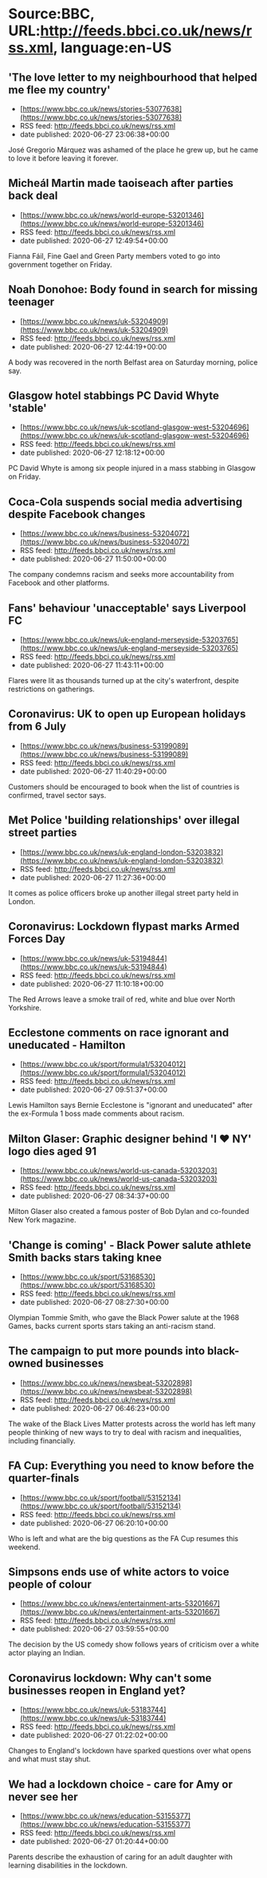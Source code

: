 # Source:BBC, URL:http://feeds.bbci.co.uk/news/rss.xml, language:en-US

## 'The love letter to my neighbourhood that helped me flee my country'
 - [https://www.bbc.co.uk/news/stories-53077638](https://www.bbc.co.uk/news/stories-53077638)
 - RSS feed: http://feeds.bbci.co.uk/news/rss.xml
 - date published: 2020-06-27 23:06:38+00:00

José Gregorio Márquez was ashamed of the place he grew up, but he came to love it before leaving it forever.

## Micheál Martin made taoiseach after parties back deal
 - [https://www.bbc.co.uk/news/world-europe-53201346](https://www.bbc.co.uk/news/world-europe-53201346)
 - RSS feed: http://feeds.bbci.co.uk/news/rss.xml
 - date published: 2020-06-27 12:49:54+00:00

Fianna Fáil, Fine Gael and Green Party members voted to go into government together on Friday.

## Noah Donohoe: Body found in search for missing teenager
 - [https://www.bbc.co.uk/news/uk-53204909](https://www.bbc.co.uk/news/uk-53204909)
 - RSS feed: http://feeds.bbci.co.uk/news/rss.xml
 - date published: 2020-06-27 12:44:19+00:00

A body was recovered in the north Belfast area on Saturday morning, police say.

## Glasgow hotel stabbings PC David Whyte 'stable'
 - [https://www.bbc.co.uk/news/uk-scotland-glasgow-west-53204696](https://www.bbc.co.uk/news/uk-scotland-glasgow-west-53204696)
 - RSS feed: http://feeds.bbci.co.uk/news/rss.xml
 - date published: 2020-06-27 12:18:12+00:00

PC David Whyte is among six people injured in a mass stabbing in Glasgow on Friday.

## Coca-Cola suspends social media advertising despite Facebook changes
 - [https://www.bbc.co.uk/news/business-53204072](https://www.bbc.co.uk/news/business-53204072)
 - RSS feed: http://feeds.bbci.co.uk/news/rss.xml
 - date published: 2020-06-27 11:50:00+00:00

The company condemns racism and seeks more accountability from Facebook and other platforms.

## Fans' behaviour 'unacceptable' says Liverpool FC
 - [https://www.bbc.co.uk/news/uk-england-merseyside-53203765](https://www.bbc.co.uk/news/uk-england-merseyside-53203765)
 - RSS feed: http://feeds.bbci.co.uk/news/rss.xml
 - date published: 2020-06-27 11:43:11+00:00

Flares were lit as thousands turned up at the city's waterfront, despite restrictions on gatherings.

## Coronavirus: UK to open up European holidays from 6 July
 - [https://www.bbc.co.uk/news/business-53199089](https://www.bbc.co.uk/news/business-53199089)
 - RSS feed: http://feeds.bbci.co.uk/news/rss.xml
 - date published: 2020-06-27 11:40:29+00:00

Customers should be encouraged to book when the list of countries is confirmed, travel sector says.

## Met Police 'building relationships' over illegal street parties
 - [https://www.bbc.co.uk/news/uk-england-london-53203832](https://www.bbc.co.uk/news/uk-england-london-53203832)
 - RSS feed: http://feeds.bbci.co.uk/news/rss.xml
 - date published: 2020-06-27 11:27:36+00:00

It comes as police officers broke up another illegal street party held in London.

## Coronavirus: Lockdown flypast marks Armed Forces Day
 - [https://www.bbc.co.uk/news/uk-53194844](https://www.bbc.co.uk/news/uk-53194844)
 - RSS feed: http://feeds.bbci.co.uk/news/rss.xml
 - date published: 2020-06-27 11:10:18+00:00

The Red Arrows leave a smoke trail of red, white and blue over North Yorkshire.

## Ecclestone comments on race ignorant and uneducated - Hamilton
 - [https://www.bbc.co.uk/sport/formula1/53204012](https://www.bbc.co.uk/sport/formula1/53204012)
 - RSS feed: http://feeds.bbci.co.uk/news/rss.xml
 - date published: 2020-06-27 09:51:37+00:00

Lewis Hamilton says Bernie Ecclestone is "ignorant and uneducated" after the ex-Formula 1 boss made comments about racism.

## Milton Glaser: Graphic designer behind 'I ♥ NY' logo dies aged 91
 - [https://www.bbc.co.uk/news/world-us-canada-53203203](https://www.bbc.co.uk/news/world-us-canada-53203203)
 - RSS feed: http://feeds.bbci.co.uk/news/rss.xml
 - date published: 2020-06-27 08:34:37+00:00

Milton Glaser also created a famous poster of Bob Dylan and co-founded New York magazine.

## 'Change is coming' - Black Power salute athlete Smith backs stars taking knee
 - [https://www.bbc.co.uk/sport/53168530](https://www.bbc.co.uk/sport/53168530)
 - RSS feed: http://feeds.bbci.co.uk/news/rss.xml
 - date published: 2020-06-27 08:27:30+00:00

Olympian Tommie Smith, who gave the Black Power salute at the 1968 Games, backs current sports stars taking an anti-racism stand.

## The campaign to put more pounds into black-owned businesses
 - [https://www.bbc.co.uk/news/newsbeat-53202898](https://www.bbc.co.uk/news/newsbeat-53202898)
 - RSS feed: http://feeds.bbci.co.uk/news/rss.xml
 - date published: 2020-06-27 06:46:23+00:00

The wake of the Black Lives Matter protests across the world has left many people thinking of new ways to try to deal with racism and inequalities, including financially.

## FA Cup: Everything you need to know before the quarter-finals
 - [https://www.bbc.co.uk/sport/football/53152134](https://www.bbc.co.uk/sport/football/53152134)
 - RSS feed: http://feeds.bbci.co.uk/news/rss.xml
 - date published: 2020-06-27 06:20:10+00:00

Who is left and what are the big questions as the FA Cup resumes this weekend.

## Simpsons ends use of white actors to voice people of colour
 - [https://www.bbc.co.uk/news/entertainment-arts-53201667](https://www.bbc.co.uk/news/entertainment-arts-53201667)
 - RSS feed: http://feeds.bbci.co.uk/news/rss.xml
 - date published: 2020-06-27 03:59:55+00:00

The decision by the US comedy show follows years of criticism over a white actor playing an Indian.

## Coronavirus lockdown: Why can't some businesses reopen in England yet?
 - [https://www.bbc.co.uk/news/uk-53183744](https://www.bbc.co.uk/news/uk-53183744)
 - RSS feed: http://feeds.bbci.co.uk/news/rss.xml
 - date published: 2020-06-27 01:22:02+00:00

Changes to England's lockdown have sparked questions over what opens and what must stay shut.

## We had a lockdown choice - care for Amy or never see her
 - [https://www.bbc.co.uk/news/education-53155377](https://www.bbc.co.uk/news/education-53155377)
 - RSS feed: http://feeds.bbci.co.uk/news/rss.xml
 - date published: 2020-06-27 01:20:44+00:00

Parents describe the exhaustion of caring for an adult daughter with learning disabilities in the lockdown.

